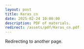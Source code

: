 ```yaml
---
layout: post
title: Keras_cn
date: 2025-02-24 10:00:00
description: PDF of materials.
redirect: /assets/pdf/Keras_cn.pdf
---
```


Redirecting to another page.
